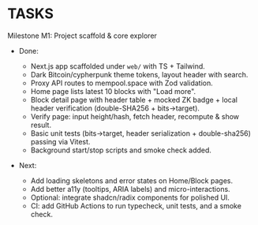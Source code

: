 # TASKS

Milestone M1: Project scaffold & core explorer

- Done:
  - Next.js app scaffolded under `web/` with TS + Tailwind.
  - Dark Bitcoin/cypherpunk theme tokens, layout header with search.
  - Proxy API routes to mempool.space with Zod validation.
  - Home page lists latest 10 blocks with "Load more".
  - Block detail page with header table + mocked ZK badge + local header verification (double-SHA256 + bits→target).
  - Verify page: input height/hash, fetch header, recompute & show result.
  - Basic unit tests (bits→target, header serialization + double-sha256) passing via Vitest.
  - Background start/stop scripts and smoke check added.

- Next:
  - Add loading skeletons and error states on Home/Block pages.
  - Add better a11y (tooltips, ARIA labels) and micro-interactions.
  - Optional: integrate shadcn/radix components for polished UI.
  - CI: add GitHub Actions to run typecheck, unit tests, and a smoke check.

